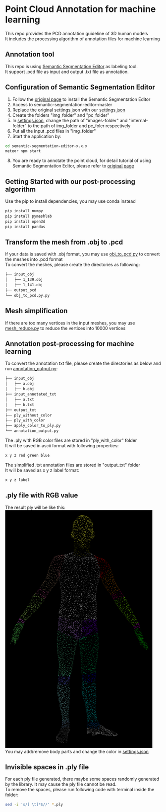 # Point Cloud Annotation for machine learning
This repo provides the PCD annotation guideline of 3D human models \
It includes the processing algorithm of annotation files for machine learning

## Annotation tool
This repo is using [Semantic Segmentation Editor](https://github.com/Hitachi-Automotive-And-Industry-Lab/semantic-segmentation-editor.git) as labeling tool. \
It support .pcd file as input and output .txt file as annotation.

## Configuration of Semantic Segmentation Editor
1. Follow the [original page](https://github.com/Hitachi-Automotive-And-Industry-Lab/semantic-segmentation-editor.git) to install the Semantic Segmentation Editor
2. Access to semantic-segmentation-editor-master
3. Replace the original settings.json with our [settings.json](./settings.json)
4. Create the folders "img_folder" and "pc_folder"
5. In [settings.json](./settings.json), change the path of "images-folder" and "internal-folder" to the path of img_folder and pc_foler respectively 
6. Put all the input .pcd files in "img_folder"
7. Start the application by:
```bash
cd semantic-segmentation-editor-x.x.x
meteor npm start
```
8. You are ready to annotate the point cloud, for detail tutorial of using Semantic Segmentation Editor, please refer to [original page](https://github.com/Hitachi-Automotive-And-Industry-Lab/semantic-segmentation-editor.git)

## Getting Started with our post-processing algorithm
Use the pip to install dependencies, you may use conda instead

```bash
pip install numpy
pip install pymeshlab
pip install open3d
pip install pandas
```

## Transform the mesh from .obj to .pcd
If your data is saved with .obj format, you may use [obj_to_pcd.py](./obj_to_pcd.py) to convert the meshes into .pcd format \
To convert the meshes, please create the directories as following:

```bash
├── input_obj
│   ├── 1_139.obj
│   ├── 1_141.obj
├── output_pcd
└── obj_to_pcd.py.py
```

## Mesh simplification
If there are too many vertices in the input meshes, you may use [mesh_reduce.py](./mesh_reduce.py) to reduce the vertices into 10000 vertices

## Annotation post-processing for machine learning
To convert the annotation txt file, please create the directories as below and run [annotation_output.py](./annotation_output.py):

```bash
├── input_obj
│   ├── a.obj
│   ├── b.obj
├── input_annotated_txt
│   ├── a.txt
│   ├── b.txt
├── output_txt
├── ply_without_color
├── ply_with_color
├── apply_color_to_ply.py
└── annotation_output.py
```

The .ply with RGB color files are stored in "ply_with_color" folder \
It will be saved in ascii format with following properties:
```bash
x y z red green blue
```

The simplified .txt annotation files are stored in "output_txt" folder \
It will be saved as x y z label format:
```bash
x y z label
```
## .ply file with RGB value
The result ply will be like this: \
![alt text](./body_segmentation.png) \
You may add/remove body parts and change the color in [settings.json](./settings.json)

## Invisible spaces in .ply file
For each ply file generated, there maybe some spaces randomly generated by the library. It may cause the ply file cannot be read. \
To remove the spaces, please run following code with terminal inside the folder:
```bash
sed -i 's/[ \t]*$//' *.ply
```

